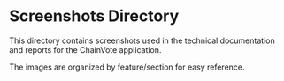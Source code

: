 
# Screenshots Directory

This directory contains screenshots used in the technical documentation and reports for the ChainVote application.

The images are organized by feature/section for easy reference.

